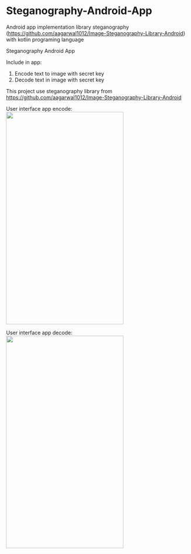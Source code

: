 # Steganography-Android-App
Android app implementation library steganography (https://github.com/aagarwal1012/Image-Steganography-Library-Android) with kotlin programing language

Steganography Android App

Include in app:

1. Encode text to image with secret key
2. Decode text in image with secret key

This project use steganography library from https://github.com/aagarwal1012/Image-Steganography-Library-Android

User interface app encode:
<br>
<img src="https://github.com/v1ncenalv1n/Steganography-Android-App/blob/master/Image/Hnet-image1.gif" width="320" height="580" />

User interface app decode:
<br>
<img src="https://github.com/v1ncenalv1n/Steganography-Android-App/blob/master/Image/Hnet-image.gif" width="320" height="580" />
